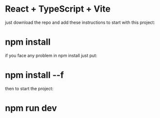 # React + TypeScript + Vite

just download the repo and add these instructions to start with this project:
# npm install  
if you face any problem in npm install just put:
# npm install --f
then to start the project: 
# npm run dev


